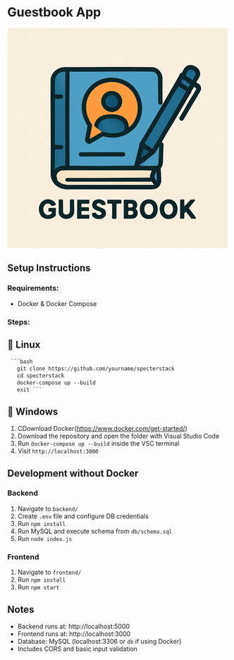 # Guestbook App

![Screenshot](./assets/logo.png)

## Setup Instructions

### Requirements:
- Docker & Docker Compose 

### Steps:

## 🚀 Linux
 <pre><code> ```bash
   git clone https://github.com/yourname/specterstack 
   cd specterstack 
   docker-compose up --build 
   exit ``` </code></pre>
   
## 🚀 Windows
1. CDownload Docker(https://www.docker.com/get-started/)
2. Download the repository and open the folder with Visual Studio Code
2. Run `docker-compose up --build`  inside the VSC terminal
3. Visit `http://localhost:3000`

## Development without Docker

### Backend
1. Navigate to `backend/`
2. Create `.env` file and configure DB credentials
3. Run `npm install`
4. Run MySQL and execute schema from `db/schema.sql`
5. Run `node index.js`

### Frontend
1. Navigate to `frontend/`
2. Run `npm install`
3. Run `npm start`

## Notes
- Backend runs at: http://localhost:5000
- Frontend runs at: http://localhost:3000
- Database: MySQL (localhost:3306 or `db` if using Docker)
- Includes CORS and basic input validation

